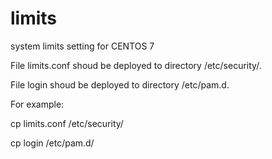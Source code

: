 # limits
system limits setting for CENTOS 7

File limits.conf  shoud be deployed to directory /etc/security/.

File login shoud be deployed to directory /etc/pam.d.


For example:

cp limits.conf /etc/security/

cp login /etc/pam.d/
